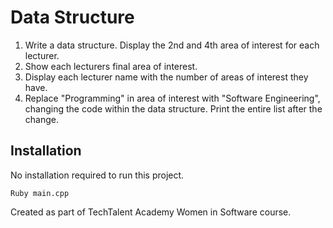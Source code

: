 # Data Structure
1. Write a data structure. Display the 2nd and 4th area of interest for each lecturer.
2. Show each lecturers final area of interest.
3. Display each lecturer name with the number of areas of interest they have.
4. Replace "Programming" in area of interest with "Software Engineering", changing the code within the data structure. Print the entire list after the change.

## Installation
No installation required to run this project.
```
Ruby main.cpp
```

Created as part of TechTalent Academy Women in Software course.